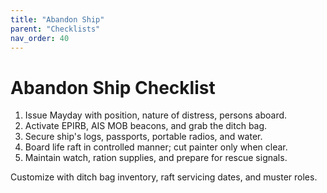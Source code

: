 ```yaml
---
title: "Abandon Ship"
parent: "Checklists"
nav_order: 40
---
```


# Abandon Ship Checklist

1. Issue Mayday with position, nature of distress, persons aboard.
2. Activate EPIRB, AIS MOB beacons, and grab the ditch bag.
3. Secure ship's logs, passports, portable radios, and water.
4. Board life raft in controlled manner; cut painter only when clear.
5. Maintain watch, ration supplies, and prepare for rescue signals.

Customize with ditch bag inventory, raft servicing dates, and muster roles.
